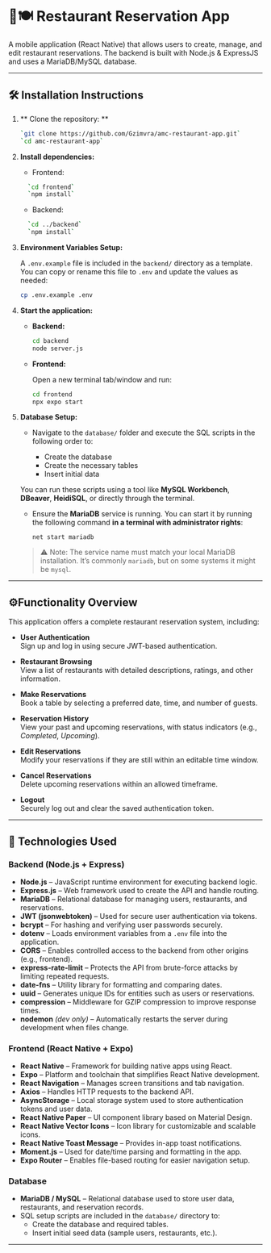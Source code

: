 # 📱🍽️ Restaurant Reservation App

A mobile application (React Native) that allows users to create, manage, and edit restaurant reservations. The backend is built with Node.js & ExpressJS and uses a MariaDB/MySQL database.

---

## 🛠️ Installation Instructions

1. ** Clone the repository: **
   ```bash
   `git clone https://github.com/Gzimvra/amc-restaurant-app.git`
   `cd amc-restaurant-app`
   ```

2. **Install dependencies:**

   - Frontend:
   ```bash
     `cd frontend`  
     `npm install`
   ```

   - Backend:  
   ```bash
     `cd ../backend`  
     `npm install`
   ```

3. **Environment Variables Setup:**

   A `.env.example` file is included in the `backend/` directory as a template.  
   You can copy or rename this file to `.env` and update the values as needed:

   ```bash
   cp .env.example .env
   ```

4. **Start the application:**

   - **Backend:**

     ```bash
     cd backend
     node server.js
     ```

   - **Frontend:**

     Open a new terminal tab/window and run:

     ```bash
     cd frontend
     npx expo start
     ```

5. **Database Setup:**

   - Navigate to the `database/` folder and execute the SQL scripts in the following order to:

     - Create the database  
     - Create the necessary tables  
     - Insert initial data

   You can run these scripts using a tool like **MySQL Workbench**, **DBeaver**, **HeidiSQL**, or directly through the terminal.

   - Ensure the **MariaDB** service is running. You can start it by running the following command **in a terminal with administrator rights**:

     ```
     net start mariadb
     ```

   > ⚠️ Note: The service name must match your local MariaDB installation. It’s commonly `mariadb`, but on some systems it might be `mysql`.

---


## ⚙️Functionality Overview

This application offers a complete restaurant reservation system, including:

- **User Authentication**  
  Sign up and log in using secure JWT-based authentication.

- **Restaurant Browsing**  
  View a list of restaurants with detailed descriptions, ratings, and other information.

- **Make Reservations**  
  Book a table by selecting a preferred date, time, and number of guests.

- **Reservation History**  
  View your past and upcoming reservations, with status indicators (e.g., *Completed*, *Upcoming*).

- **Edit Reservations**  
  Modify your reservations if they are still within an editable time window.

- **Cancel Reservations**  
  Delete upcoming reservations within an allowed timeframe.

- **Logout**  
  Securely log out and clear the saved authentication token.


---

## 🧰 Technologies Used

### Backend (Node.js + Express)

- **Node.js** – JavaScript runtime environment for executing backend logic.
- **Express.js** – Web framework used to create the API and handle routing.
- **MariaDB** – Relational database for managing users, restaurants, and reservations.
- **JWT (jsonwebtoken)** – Used for secure user authentication via tokens.
- **bcrypt** – For hashing and verifying user passwords securely.
- **dotenv** – Loads environment variables from a `.env` file into the application.
- **CORS** – Enables controlled access to the backend from other origins (e.g., frontend).
- **express-rate-limit** – Protects the API from brute-force attacks by limiting repeated requests.
- **date-fns** – Utility library for formatting and comparing dates.
- **uuid** – Generates unique IDs for entities such as users or reservations.
- **compression** – Middleware for GZIP compression to improve response times.
- **nodemon** *(dev only)* – Automatically restarts the server during development when files change.

### Frontend (React Native + Expo)

- **React Native** – Framework for building native apps using React.
- **Expo** – Platform and toolchain that simplifies React Native development.
- **React Navigation** – Manages screen transitions and tab navigation.
- **Axios** – Handles HTTP requests to the backend API.
- **AsyncStorage** – Local storage system used to store authentication tokens and user data.
- **React Native Paper** – UI component library based on Material Design.
- **React Native Vector Icons** – Icon library for customizable and scalable icons.
- **React Native Toast Message** – Provides in-app toast notifications.
- **Moment.js** – Used for date/time parsing and formatting in the app.
- **Expo Router** – Enables file-based routing for easier navigation setup.

### Database

- **MariaDB / MySQL** – Relational database used to store user data, restaurants, and reservation records.
- SQL setup scripts are included in the `database/` directory to:
  - Create the database and required tables.
  - Insert initial seed data (sample users, restaurants, etc.).

---

